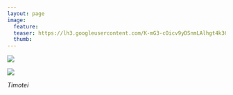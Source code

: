 ```yaml
---
layout: page
image:
  feature:
  teaser: https://lh3.googleusercontent.com/K-mG3-cOicv9yDSnmLAlhgt4k361t3zCSo3iE3yjWNc=w245
  thumb:
---
```


[![](https://lh3.googleusercontent.com/Ppvf0QMz1aTdHrmVu0j9YO9xrS6-5FBY_wJob1x_kyI=w800)](https://lh3.googleusercontent.com/Ppvf0QMz1aTdHrmVu0j9YO9xrS6-5FBY_wJob1x_kyI=s0)

[![](https://lh3.googleusercontent.com/qEbng7diSAi5WWerwwIP7bRyUZP0p3y_NW9N8OKsw1w=w800)](https://lh3.googleusercontent.com/qEbng7diSAi5WWerwwIP7bRyUZP0p3y_NW9N8OKsw1w=s0)

*Timotei*
